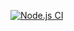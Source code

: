 [![Node.js CI](https://github.com/Wiseman930/price_plans/actions/workflows/node.js.yml/badge.svg)](https://github.com/Wiseman930/price_plans/actions/workflows/node.js.yml)
